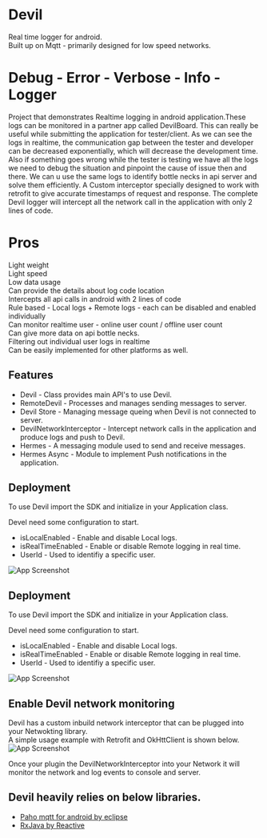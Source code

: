 # Devil
Real time logger for android.<br>
Built up on Mqtt - primarily designed for low speed networks.


# Debug - Error - Verbose - Info - Logger
Project that demonstrates Realtime logging in android application.These logs can be monitored in 
a partner app called DevilBoard. This can really be useful while submitting the application for 
tester/client. As we can see the logs in realtime, the communication gap between the tester and 
developer can be decreased exponentially, which will decrease the development time. 
Also if something goes wrong while the tester is testing we have all the logs we need to debug the 
situation and pinpoint the cause of issue then and there. We can u use the same logs to identify 
bottle necks in api server and solve them efficiently. 
A Custom interceptor specially designed to work with retrofit to give accurate timestamps of 
request and response. The complete Devil logger will intercept all the network call in the 
application with only 2 lines of code. 


# Pros
Light weight<br>
Light speed<br>
Low data usage<br>
Can provide the details about log code location<br>
Intercepts all api calls in android with 2 lines of code<br>
Rule based - Local logs + Remote logs - each can be disabled and enabled individually<br>
Can monitor realtime user - online user count / offline user count<br>
Can give more data on api bottle necks. <br>
Filtering out individual user logs in realtime<br>
Can be easily implemented for other platforms as well.<br>


## Features

- Devil - Class provides main API's to use Devil. 
- RemoteDevil - Processes and manages sending messages to server.
- Devil Store - Managing message queing when Devil is not connected to server.  
- DevilNetworkInterceptor - Intercept network calls in the application and produce logs and push to Devil.
- Hermes - A messaging module used to send and receive messages.
- Hermes Async - Module to implement Push notifications in the application.



## Deployment

To use Devil import the SDK and initialize in your Application class.

Devel need some configuration to start.
- isLocalEnabled - Enable and disable Local logs.
- isRealTimeEnabled -  Enable or disable Remote logging in real time.
- UserId - Used to identifiy a specific user.

![App Screenshot](https://raw.githubusercontent.com/kevinOcconer/msd_vertical_submission/main/Screenshot%202022-03-21%20at%208.32.27%20PM.png)


## Deployment

To use Devil import the SDK and initialize in your Application class.

Devel need some configuration to start.
- isLocalEnabled - Enable and disable Local logs.
- isRealTimeEnabled -  Enable or disable Remote logging in real time.
- UserId - Used to identifiy a specific user.

![App Screenshot](https://raw.githubusercontent.com/kevinOcconer/msd_vertical_submission/main/Screenshot%202022-03-21%20at%208.32.27%20PM.png)


## Enable Devil network monitoring

Devil has a custom inbuild network interceptor that can be plugged into your Netwokting library.<br>
A simple usage example with Retrofit and OkHttClient is shown below.
![App Screenshot](https://raw.githubusercontent.com/kevinOcconer/msd_vertical_submission/main/Screenshot%202022-03-21%20at%209.55.42%20PM.png)

Once your plugin the DevilNetworkInterceptor into your Network it will monitor the network and log events to console and server.




## Devil heavily relies on below libraries.

 - [Paho mqtt for android by eclipse](https://github.com/eclipse/paho.mqtt.android)
 - [RxJava by Reactive](https://github.com/ReactiveX/RxJava)





